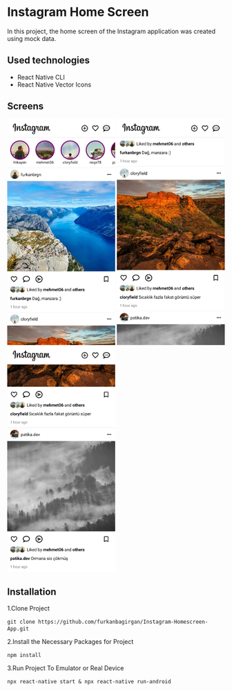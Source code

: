 # Instagram Home Screen
In this project, the home screen of the Instagram application was created using mock data.

## Used technologies
- React Native CLI
- React Native Vector Icons

## Screens
<div>
<kbd><img src="screenshots/shot1.jpg" width="250"></kbd>
<kbd><img src="screenshots/shot2.jpg" width="250"></kbd>
<kbd><img src="screenshots/shot3.jpg" width="250"></kbd>
</div>

## Installation
1.Clone Project
```
git clone https://github.com/furkanbagirgan/Instagram-Homescreen-App.git
```
2.Install the Necessary Packages for Project
```
npm install
```
3.Run Project To Emulator or Real Device
```
npx react-native start & npx react-native run-android
```
